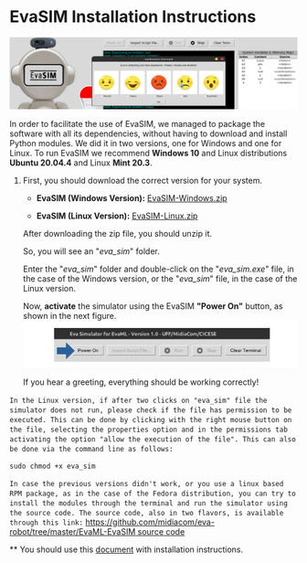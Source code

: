 # **EvaSIM** Installation Instructions
 
![](https://github.com/midiacom/eva-robot/blob/master/Assembly%20Process/capa_form_evasim.png)

In order to facilitate the use of EvaSIM, we managed to package the software with all its dependencies, without having to download and install Python modules. We did it in two versions, one for Windows and one for Linux. To run EvaSIM we recommend **Windows 10** and Linux distributions **Ubuntu 20.04.4** and Linux **Mint 20.3**.
 
1. First, you should download the correct version for your system.
 
    * **EvaSIM (Windows Version):** [EvaSIM-Windows.zip](https://drive.google.com/file/d/1vV5Q8nR0bg15C8fM-jJBG0jDuk1K-EbZ/view?usp=sharing)

 
    * **EvaSIM (Linux Version):** [EvaSIM-Linux.zip](https://drive.google.com/file/d/10wwBGMZ35i_1x243X9aAinprDR0Q0Mb5/view?usp=sharing)

 
    After downloading the zip file, you should unzip it.
 
    So, you will see an "*eva_sim*" folder. 
 
    Enter the "*eva_sim*" folder and double-click on the "*eva_sim.exe*" file, in the case of the Windows version, or the "*eva_sim*" file, in the case of the Linux version.
 
    Now, **activate** the simulator using the EvaSIM **"Power On"** button, as shown in the next figure.
    ![](https://github.com/midiacom/eva-robot/blob/master/Assembly%20Process/pow_img.png)
 
    If you hear a greeting, everything should be working correctly!

 
`In the Linux version, if after two clicks on "eva_sim" file the simulator does not run, please check if the file has permission to be executed. This can be done by clicking with the right mouse button on the file, selecting the properties option and in the permissions tab activating the option "allow the execution of the file". This can also be done via the command line as follows:`
```
sudo chmod +x eva_sim
```
`In case the previous versions didn't work, or you use a linux based RPM package, as in the case of the Fedora distribution, you can try to install the modules through the terminal and run the simulator using the source code. The source code, also in two flavors, is available through this link:`
[https://github.com/midiacom/eva-robot/tree/master/EvaML-EvaSIM source code](https://github.com/midiacom/eva-robot/tree/master/EvaML-EvaSIM%20source%20code)

** You should use this [document](https://github.com/midiacom/eva-robot/blob/master/EvaSIM%20Testing%20Version/EvaSIM%20-%20Installing%20Instructions%20-%20Appendix%20A.pdf
) with installation instructions.